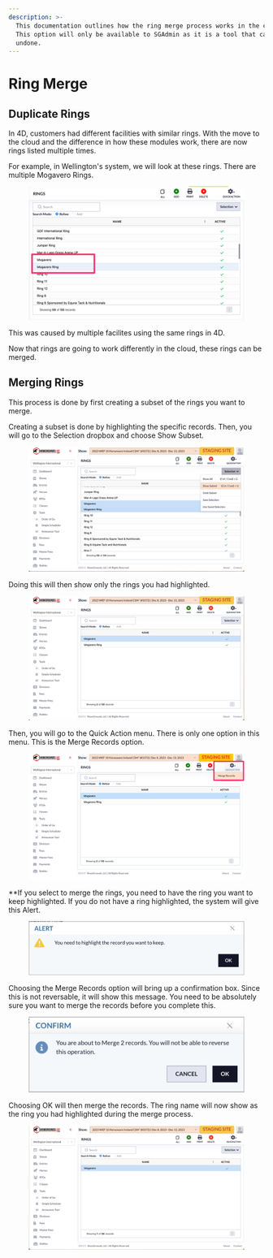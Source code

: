 ```yaml
---
description: >-
  This documentation outlines how the ring merge process works in the cloud.
  This option will only be available to SGAdmin as it is a tool that cannot be
  undone.
---
```


# Ring Merge



## Duplicate Rings

In 4D, customers had different facilities with similar rings. With the move to the cloud and the difference in how these modules work, there are now rings listed multiple times.&#x20;

For example, in Wellington's system, we will look at these rings. There are multiple Mogavero Rings.&#x20;

<figure><img src="../.gitbook/assets/Pasted_Graphic_11.png" alt=""><figcaption></figcaption></figure>

This was caused by multiple facilites using the same rings in 4D.&#x20;

Now that rings are going to work differently in the cloud, these rings can be merged.



## Merging Rings

This process is done by first creating a subset of the rings you want to merge.&#x20;

Creating a subset is done by highlighting the specific records. Then, you will go to the Selection dropbox and choose Show Subset.

<figure><img src="../.gitbook/assets/Screenshot 2023-12-10 at 11.09.29 AM.png" alt=""><figcaption></figcaption></figure>

Doing this will then show only the rings you had highlighted.&#x20;

<figure><img src="../.gitbook/assets/Screenshot 2023-12-10 at 11.09.54 AM.png" alt=""><figcaption></figcaption></figure>

Then, you will go to the Quick Action menu. There is only one option in this menu. This is the Merge Records option.&#x20;

<figure><img src="../.gitbook/assets/Screenshot_2023-12-10_at_11_18_26_AM.png" alt=""><figcaption></figcaption></figure>

\*\*If you select to merge the rings, you need to have the ring you want to keep highlighted. If you do not have a ring highlighted, the system will give this Alert.&#x20;

<figure><img src="../.gitbook/assets/image (95).png" alt=""><figcaption></figcaption></figure>

Choosing the Merge Records option will bring up a confirmation box. Since this is not reversable, it will show this message. You need to be absolutely sure you want to merge the records before you complete this.&#x20;

<figure><img src="../.gitbook/assets/image (63).png" alt=""><figcaption></figcaption></figure>

Choosing OK will then merge the records. The ring name will now show as the ring you had highlighted during the merge process.&#x20;

<figure><img src="../.gitbook/assets/Screenshot 2023-12-10 at 11.29.48 AM.png" alt=""><figcaption></figcaption></figure>
